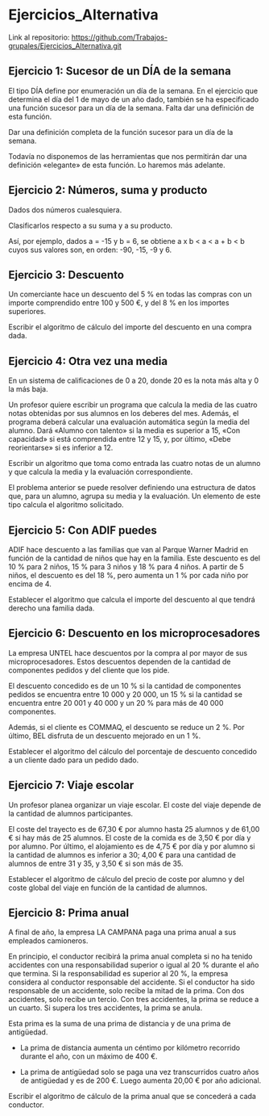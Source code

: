 # Ejercicios_Alternativa

Link al repositorio: https://github.com/Trabajos-grupales/Ejercicios_Alternativa.git


## **Ejercicio 1: Sucesor de un DÍA de la semana**

El tipo DÍA define por enumeración un día de la semana. En el ejercicio que determina el día del 1 de mayo de un año dado, también se ha especificado una función sucesor para un día de la semana. Falta dar una definición de esta función.

Dar una definición completa de la función sucesor para un día de la semana.

Todavía no disponemos de las herramientas que nos permitirán dar una definición «elegante» de esta función. Lo haremos más adelante.


## **Ejercicio 2: Números, suma y producto**

Dados dos números cualesquiera.

Clasificarlos respecto a su suma y a su producto.

Así, por ejemplo, dados a = -15 y b = 6, se obtiene a x b < a < a + b < b cuyos sus valores son, en orden: -90, -15, -9 y 6.


## **Ejercicio 3: Descuento**

Un comerciante hace un descuento del 5 % en todas las compras con un importe comprendido entre 100 y 500 €, y del 8 % en los importes superiores.

Escribir el algoritmo de cálculo del importe del descuento en una compra dada.


## **Ejercicio 4: Otra vez una media**

En un sistema de calificaciones de 0 a 20, donde 20 es la nota más alta y 0 la más baja.

Un profesor quiere escribir un programa que calcula la media de las cuatro notas obtenidas por sus alumnos en los deberes del mes. Además, el programa deberá calcular una evaluación automática según la media del alumno. Dará «Alumno con talento» si la media es superior a 15, «Con capacidad» si está comprendida entre 12 y 15, y, por último, «Debe reorientarse» si es inferior a 12.

Escribir un algoritmo que toma como entrada las cuatro notas de un alumno y que calcula la media y la evaluación correspondiente.

El problema anterior se puede resolver definiendo una estructura de datos que, para un alumno, agrupa su media y la evaluación. Un elemento de este tipo calcula el algoritmo solicitado.


## **Ejercicio 5: Con ADIF puedes**

ADIF hace descuento a las familias que van al Parque Warner Madrid en función de la cantidad de niños que hay en la familia. Este descuento es del 10 % para 2 niños, 15 % para 3 niños y 18 % para 4 niños. A partir de 5 niños, el descuento es del 18 %, pero aumenta un 1 % por cada niño por encima de 4.

Establecer el algoritmo que calcula el importe del descuento al que tendrá derecho una familia dada.


## **Ejercicio 6: Descuento en los microprocesadores**

La empresa UNTEL hace descuentos por la compra al por mayor de sus microprocesadores. Estos descuentos dependen de la cantidad de componentes pedidos y del cliente que los pide.

El descuento concedido es de un 10 % si la cantidad de componentes pedidos se encuentra entre 10 000 y 20 000, un 15 % si la cantidad se encuentra entre 20 001 y 40 000 y un 20 % para más de 40 000 componentes.

Además, si el cliente es COMMAQ, el descuento se reduce un 2 %. Por último, BEL disfruta de un descuento mejorado en un 1 %.

Establecer el algoritmo del cálculo del porcentaje de descuento concedido a un cliente dado para un pedido dado.


## **Ejercicio 7: Viaje escolar**

Un profesor planea organizar un viaje escolar. El coste del viaje depende de la cantidad de alumnos participantes.

El coste del trayecto es de 67,30 € por alumno hasta 25 alumnos y de 61,00 € si hay más de 25 alumnos. El coste de la comida es de 3,50 € por día y por alumno. Por último, el alojamiento es de 4,75 € por día y por alumno si la cantidad de alumnos es inferior a 30; 4,00 € para una cantidad de alumnos de entre 31 y 35, y 3,50 € si son más de 35.

Establecer el algoritmo de cálculo del precio de coste por alumno y del coste global del viaje en función de la cantidad de alumnos.


## **Ejercicio 8: Prima anual**

A final de año, la empresa LA CAMPANA paga una prima anual a sus empleados camioneros.

En principio, el conductor recibirá la prima anual completa si no ha tenido accidentes con una responsabilidad superior o igual al 20 % durante el año que termina. Si la responsabilidad es superior al 20 %, la empresa considera al conductor responsable del accidente. Si el conductor ha sido responsable de un accidente, solo recibe la mitad de la prima. Con dos accidentes, solo recibe un tercio. Con tres accidentes, la prima se reduce a un cuarto. Si supera los tres accidentes, la prima se anula.

Esta prima es la suma de una prima de distancia y de una prima de antigüedad.

+ La prima de distancia aumenta un céntimo por kilómetro recorrido durante el año, con un máximo de 400 €.

+ La prima de antigüedad solo se paga una vez transcurridos cuatro años de antigüedad y es de 200 €. Luego aumenta 20,00 € por año adicional.

Escribir el algoritmo de cálculo de la prima anual que se concederá a cada conductor.

